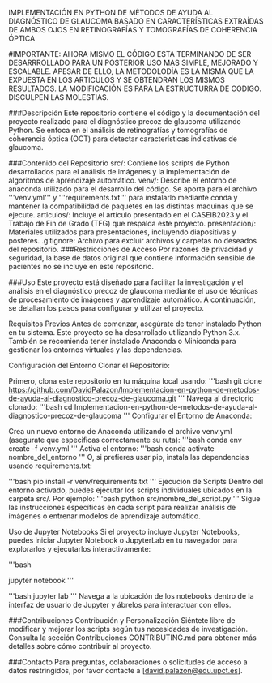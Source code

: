 IMPLEMENTACIÓN EN PYTHON DE MÉTODOS DE AYUDA AL DIAGNÓSTICO DE GLAUCOMA BASADO EN CARACTERÍSTICAS EXTRAÍDAS DE AMBOS OJOS EN RETINOGRAFÍAS Y TOMOGRAFÍAS DE COHERENCIA ÓPTICA

#IMPORTANTE: AHORA MISMO EL CÓDIGO ESTA TERMINANDO DE SER DESARRROLLADO PARA UN POSTERIOR USO MAS SIMPLE, MEJORADO Y ESCALABLE. APESAR DE ELLO, LA METODOLODÍA ES LA MISMA QUE LA EXPUESTA EN LOS ARTICULOS Y SE OBTENDRAN LOS MISMOS RESULTADOS. LA MODIFICACIÓN ES PARA LA ESTRUCTURRA DE CODIGO. DISCULPEN LAS MOLESTIAS.

###Descripción
Este repositorio contiene el código y la documentación del proyecto realizado para el diagnóstico precoz de glaucoma utilizando Python. Se enfoca en el análisis de retinografías y tomografías de coherencia óptica (OCT) para detectar características indicativas de glaucoma.

###Contenido del Repositorio
src/: Contiene los scripts de Python desarrollados para el análisis de imágenes y la implementación de algoritmos de aprendizaje automático.
venv/: Describe el entorno de anaconda utilizado para el desarrollo del código. Se aporta para el archivo '''venv.yml''' y '''requirements.txt''' para instalarlo mediante conda y mantener la compatibilidad de paquetes en las distintas maquinas que se ejecute.
articulos/: Incluye el artículo presentado en el CASEIB2023 y el Trabajo de Fin de Grado (TFG) que respalda este proyecto.
presentacion/: Materiales utilizados para presentaciones, incluyendo diapositivas y pósteres.
.gitignore: Archivo para excluir archivos y carpetas no deseados del repositorio.
###Restricciones de Acceso
Por razones de privacidad y seguridad, la base de datos original que contiene información sensible de pacientes no se incluye en este repositorio.

###Uso
Este proyecto está diseñado para facilitar la investigación y el análisis en el diagnóstico precoz de glaucoma mediante el uso de técnicas de procesamiento de imágenes y aprendizaje automático. A continuación, se detallan los pasos para configurar y utilizar el proyecto.

Requisitos Previos
Antes de comenzar, asegúrate de tener instalado Python en tu sistema. Este proyecto se ha desarrollado utilizando Python 3.x. También se recomienda tener instalado Anaconda o Miniconda para gestionar los entornos virtuales y las dependencias.

Configuración del Entorno
Clonar el Repositorio:

Primero, clona este repositorio en tu máquina local usando:
'''bash
git clone https://github.com/DavidPalazon/Implementacion-en-python-de-metodos-de-ayuda-al-diagnostico-precoz-de-glaucoma.git
'''
Navega al directorio clonado:
'''bash
cd Implementacion-en-python-de-metodos-de-ayuda-al-diagnostico-precoz-de-glaucoma
'''
Configurar el Entorno de Anaconda:

Crea un nuevo entorno de Anaconda utilizando el archivo venv.yml (asegurate que especificas correctamente su ruta):
'''bash
conda env create -f venv.yml
'''
Activa el entorno:
'''bash
conda activate nombre_del_entorno
'''
O, si prefieres usar pip, instala las dependencias usando requirements.txt:

'''bash
pip install -r venv/requirements.txt
'''
Ejecución de Scripts
Dentro del entorno activado, puedes ejecutar los scripts individuales ubicados en la carpeta src/. Por ejemplo: '''bash
python src/nombre_del_script.py
'''
Sigue las instrucciones específicas en cada script para realizar análisis de imágenes o entrenar modelos de aprendizaje automático.

Uso de Jupyter Notebooks
Si el proyecto incluye Jupyter Notebooks, puedes iniciar Jupyter Notebook o JupyterLab en tu navegador para explorarlos y ejecutarlos interactivamente:

'''bash

jupyter notebook
'''

'''bash
jupyter lab
'''
Navega a la ubicación de los notebooks dentro de la interfaz de usuario de Jupyter y ábrelos para interactuar con ellos.

###Contribuciones
Contribución y Personalización
Siéntete libre de modificar y mejorar los scripts según tus necesidades de investigación.
Consulta la sección Contribuciones CONTRIBUTING.md para obtener más detalles sobre cómo contribuir al proyecto.

###Contacto
Para preguntas, colaboraciones o solicitudes de acceso a datos restringidos, por favor contacte a [david.palazon@edu.upct.es].
